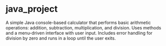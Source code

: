 # java_project
A simple Java console-based calculator that performs basic arithmetic operations: addition, subtraction, multiplication, and division. Uses methods and a menu-driven interface with user input. Includes error handling for division by zero and runs in a loop until the user exits.
